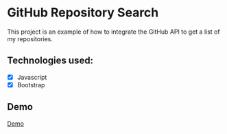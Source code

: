 # GitHub Repository Search

This project is an example of how to integrate the GitHub API to get a list of my repositories. 

## Technologies used:
   - [X] Javascript
   - [X] Bootstrap
   
## Demo
[Demo](https://danipoletto.github.io/github-repository-search/)
   

